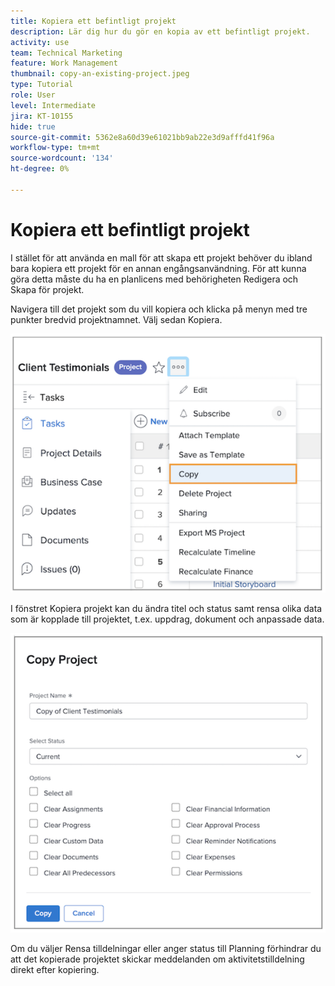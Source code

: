 ```yaml
---
title: Kopiera ett befintligt projekt
description: Lär dig hur du gör en kopia av ett befintligt projekt.
activity: use
team: Technical Marketing
feature: Work Management
thumbnail: copy-an-existing-project.jpeg
type: Tutorial
role: User
level: Intermediate
jira: KT-10155
hide: true
source-git-commit: 5362e8a60d39e61021bb9ab22e3d9afffd41f96a
workflow-type: tm+mt
source-wordcount: '134'
ht-degree: 0%

---
```


# Kopiera ett befintligt projekt

I stället för att använda en mall för att skapa ett projekt behöver du ibland bara kopiera ett projekt för en annan engångsanvändning. För att kunna göra detta måste du ha en planlicens med behörigheten Redigera och Skapa för projekt.

Navigera till det projekt som du vill kopiera och klicka på menyn med tre punkter bredvid projektnamnet. Välj sedan Kopiera.

![Alternativet Kopiera projektmeny](assets/copy-existing-01.png)

I fönstret Kopiera projekt kan du ändra titel och status samt rensa olika data som är kopplade till projektet, t.ex. uppdrag, dokument och anpassade data.

![Kopiera projektalternativ](assets/copy-existing-02.png)


Om du väljer Rensa tilldelningar eller anger status till Planning förhindrar du att det kopierade projektet skickar meddelanden om aktivitetstilldelning direkt efter kopiering.
